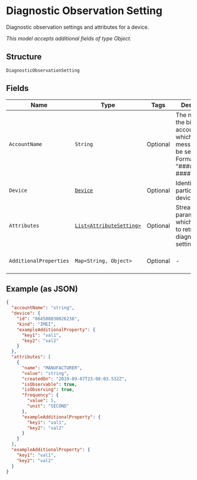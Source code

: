 
# Diagnostic Observation Setting

Diagnostic observation settings and attributes for a device.

*This model accepts additional fields of type Object.*

## Structure

`DiagnosticObservationSetting`

## Fields

| Name | Type | Tags | Description | Getter | Setter |
|  --- | --- | --- | --- | --- | --- |
| `AccountName` | `String` | Optional | The name of the billing account for which callback messages will be sent. Format: "##########-#####". | String getAccountName() | setAccountName(String accountName) |
| `Device` | [`Device`](../../doc/models/device.md) | Optional | Identifies a particular IoT device. | Device getDevice() | setDevice(Device device) |
| `Attributes` | [`List<AttributeSetting>`](../../doc/models/attribute-setting.md) | Optional | Streaming RF parameters for which you want to retrieve diagnostic settings. | List<AttributeSetting> getAttributes() | setAttributes(List<AttributeSetting> attributes) |
| `AdditionalProperties` | `Map<String, Object>` | Optional | - | Object getAdditionalProperty(String key) | additionalProperty(String key, Object value) |

## Example (as JSON)

```json
{
  "accountName": "string",
  "device": {
    "id": "864508030026238",
    "kind": "IMEI",
    "exampleAdditionalProperty": {
      "key1": "val1",
      "key2": "val2"
    }
  },
  "attributes": [
    {
      "name": "MANUFACTURER",
      "value": "string",
      "createdOn": "2019-09-07T23:08:03.532Z",
      "isObservable": true,
      "isObserving": true,
      "frequency": {
        "value": 5,
        "unit": "SECOND"
      },
      "exampleAdditionalProperty": {
        "key1": "val1",
        "key2": "val2"
      }
    }
  ],
  "exampleAdditionalProperty": {
    "key1": "val1",
    "key2": "val2"
  }
}
```


